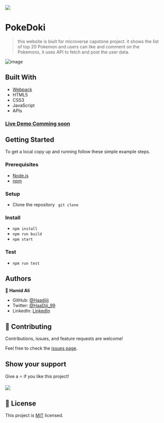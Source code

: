 ![](https://img.shields.io/badge/PokeDoki-v1.0.0-blue.svg)

# PokeDoki

> this website is biult for microverse capstone project. it shows the list of top 20 Pokemon and users can like and comment on the Pokemons, it uses API to fetch and post the user data.

![image](https://user-images.githubusercontent.com/104095543/190010863-9c51184c-378e-48ad-9e40-7bda11415887.png)


## Built With

- [Webpack](https://webpack.js.org/)
- HTML5
- CSS3
- JavaScript
- APIs

### [Live Demo Comming soon](#)



## Getting Started

To get a local copy up and running follow these simple example steps.

### Prerequisites
- [Node.js](https://nodejs.org/)
- [npm](https://www.npmjs.com/)

### Setup
- Clone the repository ` git clone`

### Install
- `npm install`
- `npm run build`
- `npm start`

### Test
- `npm run test`

## Authors

👤 **Hamid Ali**
- GitHub: [@Haadiiii](https://github.com/Haadiiii)
- Twitter: [@HaaDiii_99](https://twitter.com/HaaDiii_99)
- LinkedIn: [LinkedIn](https://www.linkedin.com/in/hamid-ali-01a872213/)
## 🤝 Contributing

Contributions, issues, and feature requests are welcome!

Feel free to check the [issues page](../../issues/).

## Show your support

Give a ⭐️ if you like this project!
    
![](https://img.shields.io/badge/stars-0.0.1-brightgreen.svg)

## 📝 License

This project is [MIT](./MIT.md) licensed.
